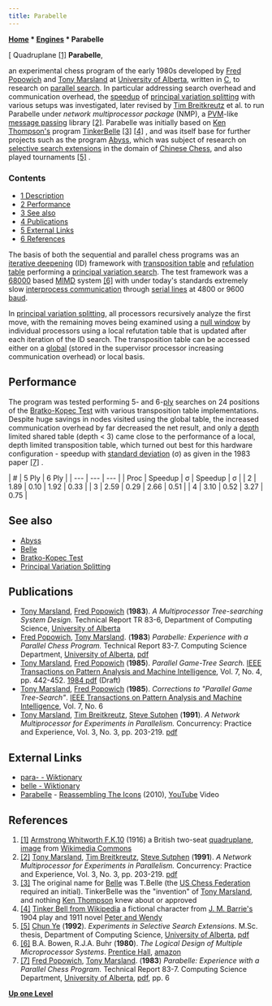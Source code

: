 ```yaml
---
title: Parabelle
---
```

**[Home](Home "Home") \* [Engines](Engines "Engines") \* Parabelle**



[ Quadruplane <a id="cite-note-1" href="#cite-ref-1">[1]</a>
**Parabelle**,  

an experimental chess program of the early 1980s developed by [Fred Popowich](Fred_Popowich "Fred Popowich") and [Tony Marsland](Tony_Marsland "Tony Marsland") at [University of Alberta](University_of_Alberta "University of Alberta"), written in [C](C "C"), to research on [parallel search](Parallel_Search "Parallel Search"). In particular addressing search overhead and communication overhead, the [speedup](Parallel_Search#Speedup "Parallel Search") of [principal variation splitting](Parallel_Search#PrincipalVariationSplitting "Parallel Search") with various setups was investigated, later revised by [Tim Breitkreutz](Tim_Breitkreutz "Tim Breitkreutz") et al. to run Parabelle under *network multiprocessor package* (NMP), a [PVM](https://en.wikipedia.org/wiki/Parallel_Virtual_Machine)-like [message passing](https://en.wikipedia.org/wiki/Message_passing) library <a id="cite-note-2" href="#cite-ref-2">[2]</a>. Parabelle was initially based on [Ken Thompson's](Ken_Thompson "Ken Thompson") program [TinkerBelle](Belle "Belle") <a id="cite-note-3" href="#cite-ref-3">[3]</a> <a id="cite-note-4" href="#cite-ref-4">[4]</a> , and was itself base for further projects such as the program [Abyss](Abyss "Abyss"), which was subject of research on [selective search extensions](Extensions "Extensions") in the domain of [Chinese Chess](Chinese_Chess "Chinese Chess"), and also played tournaments <a id="cite-note-5" href="#cite-ref-5">[5]</a> . 



### Contents


* [1 Description](#description)
* [2 Performance](#performance)
* [3 See also](#see-also)
* [4 Publications](#publications)
* [5 External Links](#external-links)
* [6 References](#references)






The basis of both the sequential and parallel chess programs was an [iterative deepening](Iterative_Deepening "Iterative Deepening") (ID) framework with [transposition table](Transposition_Table "Transposition Table") and [refulation table](Refutation_Table "Refutation Table") performing a [principal variation search](Principal_Variation_Search "Principal Variation Search"). The test framework was a [68000](68000 "68000") based [MIMD](https://en.wikipedia.org/wiki/MIMD) system <a id="cite-note-6" href="#cite-ref-6">[6]</a> with under today's standards extremely slow [interprocess communication](https://en.wikipedia.org/wiki/Inter-process_communication) through [serial lines](https://en.wikipedia.org/wiki/Serial_communication) at 4800 or 9600 [baud](https://en.wikipedia.org/wiki/Baud). 


In [principal variation splitting](Parallel_Search#PrincipalVariationSplitting "Parallel Search"), all processors recursively analyze the first move, with the remaining moves being examined using a [null window](Null_Window "Null Window") by individual processors using a local refutation table that is updated after each iteration of the ID search. The transposition table can be accessed either on a [global](Shared_Hash_Table "Shared Hash Table") (stored in the supervisor processor increasing communication overhead) or local basis. 



## Performance


The program was tested performing 5- and 6-[ply](Ply "Ply") searches on 24 positions of the [Bratko-Kopec Test](Bratko-Kopec_Test "Bratko-Kopec Test") with various transposition table implementations. 
Despite huge savings in nodes visited using the global table, the increased communication overhead by far decreased the net result, and only a [depth](Depth "Depth") limited shared table (depth < 3) came close to the performance of a local, depth limited transposition table, which turned out best for this hardware configuration - speedup with [standard deviation](https://en.wikipedia.org/wiki/Standard_deviation) (σ) as given in the 1983 paper <a id="cite-note-7" href="#cite-ref-7">[7]</a> .





|  #
 |  5 Ply
 |  6 Ply
 |
| --- | --- | --- |
|  Proc
 |  Speedup
 |  σ
 |  Speedup
 |  σ
 |
|  2
 |  1.89
 |  0.10
 |  1.92
 |  0.33
 |
|  3
 |  2.59
 |  0.29
 |  2.66
 |  0.51
 |
|  4
 |  3.10
 |  0.52
 |  3.27
 |  0.75
 |


## See also


* [Abyss](Abyss "Abyss")
* [Belle](Belle "Belle")
* [Bratko-Kopec Test](Bratko-Kopec_Test "Bratko-Kopec Test")
* [Principal Variation Splitting](Parallel_Search#PrincipalVariationSplitting "Parallel Search")


## Publications


* [Tony Marsland](Tony_Marsland "Tony Marsland"), [Fred Popowich](Fred_Popowich "Fred Popowich") (**1983**). *A Multiprocessor Tree-searching System Design.* Technical Report TR 83-6, Department of Computing Science, [University of Alberta](University_of_Alberta "University of Alberta")
* [Fred Popowich](Fred_Popowich "Fred Popowich"), [Tony Marsland](Tony_Marsland "Tony Marsland"). (**1983**) *Parabelle: Experience with a Parallel Chess Program.* Technical Report 83-7. Computing Science Department, [University of Alberta](University_of_Alberta "University of Alberta"), [pdf](https://webdocs.cs.ualberta.ca/~tony/TechnicalReports/TR83-7.pdf)
* [Tony Marsland](Tony_Marsland "Tony Marsland"), [Fred Popowich](Fred_Popowich "Fred Popowich") (**1985**). *Parallel Game-Tree Search.* [IEEE Transactions on Pattern Analysis and Machine Intelligence](IEEE#TPAMI "IEEE"), Vol. 7, No. 4, pp. 442-452. [1984 pdf](http://webdocs.cs.ualberta.ca/~tony/OldPapers/parallel.pdf) (Draft)
* [Tony Marsland](Tony_Marsland "Tony Marsland"), [Fred Popowich](Fred_Popowich "Fred Popowich") (**1985**). *Corrections to "Parallel Game Tree-Search"*. [IEEE Transactions on Pattern Analysis and Machine Intelligence](IEEE#TPAMI "IEEE"), Vol. 7, No. 6
* [Tony Marsland](Tony_Marsland "Tony Marsland"), [Tim Breitkreutz](Tim_Breitkreutz "Tim Breitkreutz"), [Steve Sutphen](index.php?title=Steve_Sutphen&action=edit&redlink=1 "Steve Sutphen (page does not exist)") (**1991**). *A Network Multiprocessor for Experiments in Parallelism.* Concurrency: Practice and Experience, Vol. 3, No. 3, pp. 203-219. [pdf](https://webdocs.cs.ualberta.ca/~tony/RecentPapers/cpe.pdf)


## External Links


* [para- - Wiktionary](https://en.wiktionary.org/wiki/para-)
* [belle - Wiktionary](https://en.wiktionary.org/wiki/belle)
* [Parabelle](https://en.wikipedia.org/wiki/Parabelle) - [Reassembling The Icons](https://en.wikipedia.org/wiki/Reassembling_the_Icons) (2010), [YouTube](https://en.wikipedia.org/wiki/YouTube) Video


 
## References


 1. <a id="cite-ref-1" href="#cite-note-1">[1]</a> [Armstrong Whitworth F.K.10](https://en.wikipedia.org/wiki/Armstrong_Whitworth_F.K.10) (1916) a British two-seat [quadruplane](https://en.wikipedia.org/wiki/Multiplane_(aeronautics)#Quadruplanes), [image](https://commons.wikimedia.org/wiki/File:Armstrong_Whitworth_F.K.10.jpg) from [Wikimedia Commons](https://en.wikipedia.org/wiki/Wikimedia_Commons) 
2. <a id="cite-ref-2" href="#cite-note-2">[2]</a> [Tony Marsland](Tony_Marsland "Tony Marsland"), [Tim Breitkreutz](Tim_Breitkreutz "Tim Breitkreutz"), [Steve Sutphen](index.php?title=Steve_Sutphen&action=edit&redlink=1 "Steve Sutphen (page does not exist)") (**1991**). *A Network Multiprocessor for Experiments in Parallelism.* Concurrency: Practice and Experience, Vol. 3, No. 3, pp. 203-219. [pdf](https://webdocs.cs.ualberta.ca/~tony/RecentPapers/cpe.pdf)
3. <a id="cite-ref-3" href="#cite-note-3">[3]</a> The original name for [Belle](Belle "Belle") was T.Belle (the [US Chess Federation](https://en.wikipedia.org/wiki/United_States_Chess_Federation) required an initial). TinkerBelle was the "invention" of [Tony Marsland](Tony_Marsland "Tony Marsland"), and nothing [Ken Thompson](Ken_Thompson "Ken Thompson") knew about or approved
4. <a id="cite-ref-4" href="#cite-note-4">[4]</a> [Tinker Bell from Wikipedia](https://en.wikipedia.org/wiki/Tinker_Bell) a fictional character from [J. M. Barrie's](https://en.wikipedia.org/wiki/J._M._Barrie) 1904 play and 1911 novel [Peter and Wendy](https://en.wikipedia.org/wiki/Peter_and_Wendy)
5. <a id="cite-ref-5" href="#cite-note-5">[5]</a> [Chun Ye](Chun_Ye "Chun Ye") (**1992**). *Experiments in Selective Search Extensions*. M.Sc. thesis, Department of Computing Science, [University of Alberta](University_of_Alberta "University of Alberta"), [pdf](https://era.library.ualberta.ca/public/datastream/get/uuid:e4fbf48d-7603-490f-85cc-5497bbecf5a8/DS1)
6. <a id="cite-ref-6" href="#cite-note-6">[6]</a> B.A. Bowen, R.J.A. Buhr (**1980**). *The Logical Design of Multiple Microprocessor Systems*. [Prentice Hall](https://en.wikipedia.org/wiki/Prentice_Hall), [amazon](https://www.amazon.com/Logical-Design-Multiple-Microprocessor-Systems/dp/0135399084)
7. <a id="cite-ref-7" href="#cite-note-7">[7]</a> [Fred Popowich](Fred_Popowich "Fred Popowich"), [Tony Marsland](Tony_Marsland "Tony Marsland"). (**1983**) *Parabelle: Experience with a Parallel Chess Program.* Technical Report 83-7. Computing Science Department, [University of Alberta](University_of_Alberta "University of Alberta"), [pdf](https://webdocs.cs.ualberta.ca/~tony/TechnicalReports/TR83-7.pdf), pp. 6

**[Up one Level](Engines "Engines")**







 

